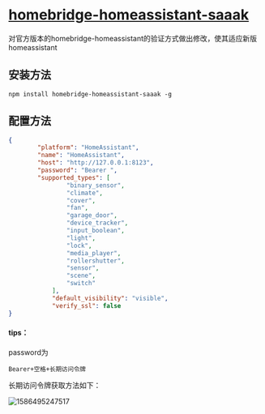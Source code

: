 # [homebridge-homeassistant-saaak](https://www.npmjs.com/package/homebridge-homeassistant-saaak)
对官方版本的homebridge-homeassistant的验证方式做出修改，使其适应新版homeassistant

## 安装方法

```shell
npm install homebridge-homeassistant-saaak -g
```

## 配置方法

```` json
{
        "platform": "HomeAssistant",
        "name": "HomeAssistant",
        "host": "http://127.0.0.1:8123",
	    "password": "Bearer ",
        "supported_types": [
                "binary_sensor",
                "climate",
                "cover",
                "fan",
                "garage_door",
                "device_tracker",
                "input_boolean",
                "light",
                "lock",
                "media_player",
                "rollershutter",
                "sensor",
                "scene",
                "switch"
            ],
            "default_visibility": "visible",
            "verify_ssl": false
}

````

#### tips：

password为

```` 
Bearer+空格+长期访问令牌
````

长期访问令牌获取方法如下：

![1586495247517](https://wx3.sinaimg.cn/mw690/006ocjslgy1gdolgh0yzsj31hc0q1zn0.jpg)
